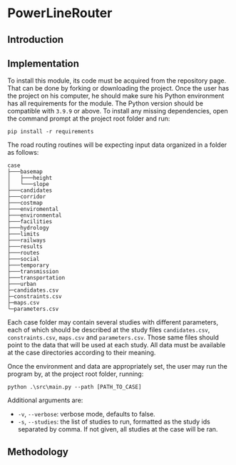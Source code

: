 # PowerLineRouter

## Introduction

## Implementation

To install this module, its code must be acquired from the repository page. That can be done by forking or downloading the project. Once the user has the project on his computer, he should make sure his Python environment has all requirements for the module. The Python version should be compatible with `3.9.9` or above. To install any missing dependencies, open the command prompt at the project root folder and run:

```
pip install -r requirements
```

The road routing routines will be expecting input data organized in a folder as follows:

```
case
├───basemap
│   ├───height
│   └───slope
├───candidates
├───corridor
├───costmap
├───enviromental
├───environmental
├───facilities
├───hydrology
├───limits
├───railways
├───results
├───routes
├───social
├───temporary
├───transmission
├───transportation
├───urban
├─candidates.csv
├─constraints.csv
├─maps.csv
└─parameters.csv
```

Each case folder may contain several studies with different parameters, each of which should be described at the study files `candidates.csv`, `constraints.csv`, `maps.csv` and `parameters.csv`. Those same files should point to the data that will be used at each study. All data must be available at the case directories according to their meaning.

Once the environment and data are appropriately set, the user may run the program by, at the project root folder, running:

```
python .\src\main.py --path [PATH_TO_CASE]
```

Additional arguments are:
* `-v`, `--verbose`: verbose mode, defaults to false.
* `-s`, `--studies`: the list of studies to run, formatted as the study ids separated by comma. If not given, all studies at the case will be ran. 

## Methodology
